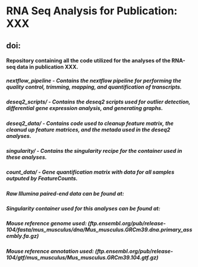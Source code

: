 # RNA Seq Analysis for Publication: XXX

## doi:

#### Repository containing all the code utilized for the analyses of the RNA-seq data in publication XXX.



##### nextflow_pipeline - Contains the nextflow pipeline for performing the quality control, trimming, mapping, and quantification of transcripts.

##### deseq2_scripts/ - Contains the deseq2 scripts used for outlier detection, differential gene expression analysis, and generating graphs.

##### deseq2_data/ - Contains code used to cleanup feature matrix, the cleanud up feature matrices, and the metada used in the deseq2 analyses.

##### singularity/ - Contains the singularity recipe for the container used in these analyses.

##### count_data/ - Gene quantification matrix with data for all samples outputed by FeatureCounts.

##### Raw Illumina paired-end data can be found at:

##### Singularity container used for this analyses can be found at:

##### Mouse reference genome used: (ftp.ensembl.org/pub/release-104/fasta/mus_musculus/dna/Mus_musculus.GRCm39.dna.primary_assembly.fa.gz)

##### Mouse reference annotation used: (ftp.ensembl.org/pub/release-104/gtf/mus_musculus/Mus_musculus.GRCm39.104.gtf.gz)
